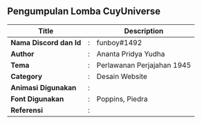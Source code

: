 ## Pengumpulan Lomba CuyUniverse 

| Title        |   | Description                    |   
|--------------|---|--------------------------------|
| **Nama Discord dan Id** | : | funboy#1492     |
| **Author**       | : | Ananta Pridya Yudha |
| **Tema**       | : | Perlawanan Perjajahan 1945 |
| **Category**    | : | Desain Website                 |
| **Animasi Digunakan** | : |  |
| **Font Digunakan** | : | Poppins, Piedra |
| **Referensi** | : |  |
